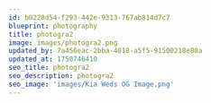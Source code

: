 ```yaml
---
id: b0220d54-f293-442e-9313-767ab814d7c7
blueprint: photography
title: photogra2
image: images/photogra2.png
updated_by: 7a456eac-2bba-4018-a5f5-91500218e80a
updated_at: 1750746410
seo_title: photogra2
seo_description: photogra2
seo_image: 'images/Kia Weds OG Image.png'
---
```

